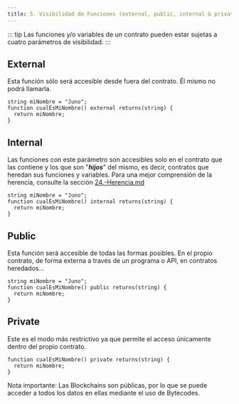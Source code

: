 ```yaml
---
title: 5. Visibilidad de Funciones (external, public, internal & private)
---
```

::: tip
  Las funciones y/o variables de un contrato pueden estar sujetas a cuatro 
  parámetros de visibilidad.
:::

## External

Esta función sólo será accesible desde fuera del contrato. Él mismo no podrá llamarla.

```solidity
string miNombre = "Juno";
function cualEsMiNombre() external returns(string) {
  return miNombre;
}
```

## Internal

Las funciones con este parámetro son accesibles solo en el contrato que las contiene y los que son "_**hijos**_" del mismo, es decir, contratos que heredan sus funciones y variables. Para una mejor comprensión de la herencia, consulte la sección [24.-Herencia.md](extra-avancado/24.-heranca.md "mention")

```solidity
string miNombre = "Juno";
function cualEsMiNombre() internal returns(string) {
  return miNombre;
}
```

## Public

Esta función será accesible de todas las formas posibles. En el propio contrato, de forma externa a través de un programa o API, en contratos heredados...

```solidity
string miNombre = "Juno";
function cualEsMiNombre() public returns(string) {
  return miNombre;
}
```

## Private

Este es el modo más restrictivo ya que permite el acceso únicamente dentro del propio contrato.

```solidity
function cualEsMiNombre() private returns(string) {
  return miNombre;
}
```

Nota importante: Las Blockchains son públicas, por lo que se puede acceder a todos los datos en ellas mediante el uso de Bytecodes.

